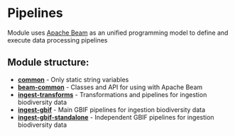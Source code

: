 # Pipelines

Module uses [Apache Beam](https://beam.apache.org/get-started/beam-overview/) as an unified programming model to define and execute data processing pipelines

## Module structure:
- [**common**](./common) - Only static string variables
- [**beam-common**](./beam-common) - Classes and API for using with Apache Beam
- [**ingest-transforms**](./ingest-transforms) - Transformations and pipelines for ingestion biodiversity data
- [**ingest-gbif**](./ingest-gbif) - Main GBIF pipelines for ingestion biodiversity data
- [**ingest-gbif-standalone**](./ingest-gbif-standalone) - Independent GBIF pipelines for ingestion biodiversity data
